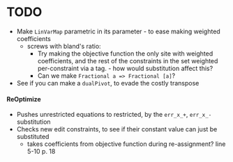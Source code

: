 TODO
====

- Make `LinVarMap` parametric in its parameter - to ease making weighted coefficients
    - screws with bland's ratio:
        - Try making the objective function the only site with weighted coefficients,
          and the rest of the constraints in the set weighted per-constraint via a tag.
              - how would substitution affect this?
        - Can we make `Fractional a => Fractional [a]`?
- See if you can make a `dualPivot`, to evade the costly transpose

#### ReOptimize

- Pushes unrestricted equations to restricted, by the `err_x_+`, `err_x_-` substitution
- Checks new edit constraints, to see if their constant value can just be substituted
    - takes coefficients from objective function during re-assignment? line 5-10 p. 18
